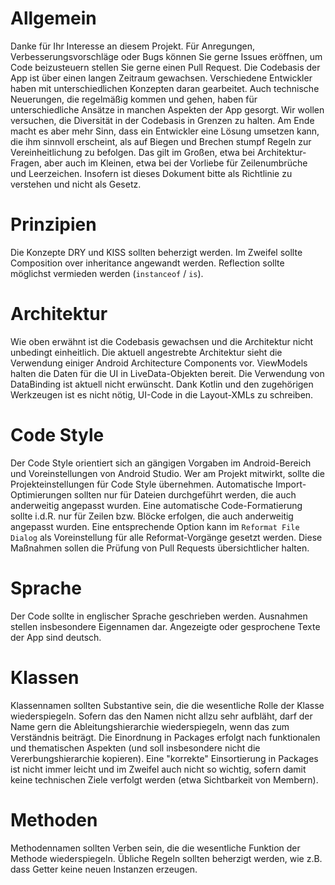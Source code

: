 Allgemein
=========================

Danke für Ihr Interesse an diesem Projekt. Für Anregungen, Verbesserungsvorschläge oder Bugs können Sie gerne Issues eröffnen, um Code beizusteuern stellen Sie gerne einen Pull Request.
Die Codebasis der App ist über einen langen Zeitraum gewachsen. Verschiedene Entwickler haben mit unterschiedlichen Konzepten daran gearbeitet. Auch technische Neuerungen, die regelmäßig kommen und gehen, haben für unterschiedliche Ansätze in manchen Aspekten der App gesorgt. Wir wollen versuchen, die Diversität in der Codebasis in Grenzen zu halten. Am Ende macht es aber mehr Sinn, dass ein Entwickler eine Lösung umsetzen kann, die ihm sinnvoll erscheint, als auf Biegen und Brechen stumpf Regeln zur Vereinheitlichung zu befolgen. Das gilt im Großen, etwa bei Architektur-Fragen, aber auch im Kleinen, etwa bei der Vorliebe für Zeilenumbrüche und Leerzeichen.
Insofern ist dieses Dokument bitte als Richtlinie zu verstehen und nicht als Gesetz.
 
Prinzipien
=========================

Die Konzepte DRY und KISS sollten beherzigt werden.
Im Zweifel sollte Composition over inheritance angewandt werden.
Reflection sollte möglichst vermieden werden (`instanceof` / `is`).

Architektur
=========================

Wie oben erwähnt ist die Codebasis gewachsen und die Architektur nicht unbedingt einheitlich.
Die aktuell angestrebte Architektur sieht die Verwendung einiger Android Architecture Components vor. ViewModels halten die Daten für die UI in LiveData-Objekten bereit. Die Verwendung von DataBinding ist aktuell nicht erwünscht. Dank Kotlin und den zugehörigen Werkzeugen ist es nicht nötig, UI-Code in die Layout-XMLs zu schreiben.

Code Style
=========================

Der Code Style orientiert sich an gängigen Vorgaben im Android-Bereich und Voreinstellungen von Android Studio. Wer am Projekt mitwirkt, sollte die Projekteinstellungen für Code Style übernehmen.
Automatische Import-Optimierungen sollten nur für Dateien durchgeführt werden, die auch anderweitig angepasst wurden. Eine automatische Code-Formatierung sollte i.d.R. nur für Zeilen bzw. Blöcke erfolgen, die auch anderweitig angepasst wurden. Eine entsprechende Option kann im `Reformat File Dialog` als Voreinstellung für alle Reformat-Vorgänge gesetzt werden. Diese Maßnahmen sollen die Prüfung von Pull Requests übersichtlicher halten.

Sprache
=========================

Der Code sollte in englischer Sprache geschrieben werden. Ausnahmen stellen insbesondere Eigennamen dar. Angezeigte oder gesprochene Texte der App sind deutsch.

Klassen
=========================

Klassennamen sollten Substantive sein, die die wesentliche Rolle der Klasse wiederspiegeln. Sofern das den Namen nicht allzu sehr aufbläht, darf der Name gern die Ableitungshierarchie wiederspiegeln, wenn das zum Verständnis beiträgt. Die Einordnung in Packages erfolgt nach funktionalen und thematischen Aspekten (und soll insbesondere nicht die Vererbungshierarchie kopieren). Eine "korrekte" Einsortierung in Packages ist nicht immer leicht und im Zweifel auch nicht so wichtig, sofern damit keine technischen Ziele verfolgt werden (etwa Sichtbarkeit von Membern).

Methoden
=========================

Methodennamen sollten Verben sein, die die wesentliche Funktion der Methode wiederspiegeln. Übliche Regeln sollten beherzigt werden, wie z.B. dass Getter keine neuen Instanzen erzeugen.


